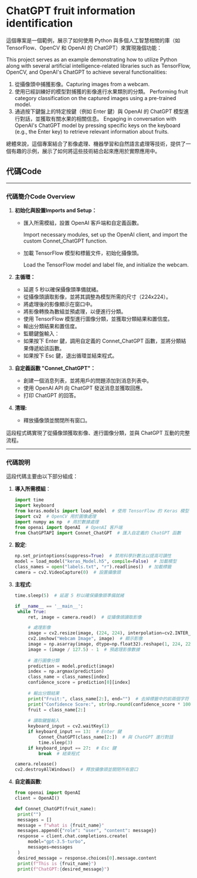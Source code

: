# ChatGPT fruit information identification

這個專案是一個範例，展示了如何使用 Python 與多個人工智慧相關的庫（如 TensorFlow、OpenCV 和 OpenAI 的 ChatGPT）來實現幾個功能：

This project serves as an example demonstrating how to utilize Python along with several artificial intelligence-related libraries such as TensorFlow, OpenCV, and OpenAI's ChatGPT to achieve several functionalities:

1. 從攝像頭中捕獲影像。Capturing images from a webcam.
2. 使用已經訓練好的模型對捕獲的影像進行水果類別的分類。
   Performing fruit category classification on the captured images using a pre-trained model.
4. 通過按下鍵盤上的特定按鍵（例如 Enter 鍵）與 OpenAI 的 ChatGPT 模型進行對話，並獲取有關水果的相關信息。
   Engaging in conversation with OpenAI's ChatGPT model by pressing specific keys on the keyboard (e.g., the Enter key) to retrieve relevant information about fruits.

總體來說，這個專案結合了影像處理、機器學習和自然語言處理等技術，提供了一個有趣的示例，展示了如何將這些技術結合起來應用於實際應用中。

## 代碼Code
---
### 代碼簡介Code Overview

1. __初始化與設置Imports and Setup：__
   - 匯入所需模組，設置 OpenAI 客戶端和自定義函數。

     Import necessary modules, set up the OpenAI client, and import the custom Connet_ChatGPT function.
   - 加載 TensorFlow 模型和標籤文件，初始化攝像頭。

     Load the TensorFlow model and label file, and initialize the webcam.


2. __主循環：__
   - 延遲 5 秒以確保攝像頭準備就緒。
   - 從攝像頭讀取影像，並將其調整為模型所需的尺寸（224x224）。
   - 將處理後的影像顯示在窗口中。
   - 將影像轉換為數組並預處理，以便進行分類。
   - 使用 TensorFlow 模型進行圖像分類，並獲取分類結果和置信度。
   - 輸出分類結果和置信度。
   - 監聽鍵盤輸入：
   - 如果按下 Enter 鍵，調用自定義的 Connet_ChatGPT 函數，並將分類結果傳遞給該函數。
   - 如果按下 Esc 鍵，退出循環並結束程式。

3. __自定義函數 "Connet_ChatGPT"：__
   - 創建一個消息列表，並將用戶的問題添加到消息列表中。
   - 使用 OpenAI API 向 ChatGPT 發送消息並獲取回應。
   - 打印 ChatGPT 的回答。

4. __清理:__
   - 釋放攝像頭並關閉所有窗口。

這段程式碼實現了從攝像頭獲取影像、進行圖像分類，並與 ChatGPT 互動的完整流程。

---
### 代碼說明

這段代碼主要由以下部分組成：

1. **導入所需模組**：
   ```python
   import time
   import keyboard
   from keras.models import load_model  # 使用 TensorFlow 的 Keras 模型
   import cv2  # OpenCV 用於圖像處理
   import numpy as np  # 用於數據處理
   from openai import OpenAI  # OpenAI 客戶端
   from ChatGPTAPI import Connet_ChatGPT  # 匯入自定義的 ChatGPT 函數

2. __設定__:
   ```python
   np.set_printoptions(suppress=True)  # 禁用科學計數法以提高可讀性
   model = load_model("keras_Model.h5", compile=False)  # 加載模型
   class_names = open("labels.txt", "r").readlines()  # 加載標籤
   camera = cv2.VideoCapture(0)  # 設置攝像頭


3. __主程式__:
   ```python
   time.sleep(5)  # 延遲 5 秒以確保攝像頭準備就緒

   if __name__ == '__main__':
    while True:
        ret, image = camera.read()  # 從攝像頭讀取影像

        # 處理影像
        image = cv2.resize(image, (224, 224), interpolation=cv2.INTER_AREA)
        cv2.imshow("Webcam Image", image)  # 顯示影像
        image = np.asarray(image, dtype=np.float32).reshape(1, 224, 224, 3)
        image = (image / 127.5) - 1  # 預處理影像數據
        
        # 進行圖像分類
        prediction = model.predict(image)
        index = np.argmax(prediction)
        class_name = class_names[index]
        confidence_score = prediction[0][index]
        
        # 輸出分類結果
        print("Fruit:", class_name[2:], end="")  # 去掉標籤中的前兩個字符
        print("Confidence Score:", str(np.round(confidence_score * 100))[:-2], "%")
        fruit = class_name[2:]
    
        # 讀取鍵盤輸入
        keyboard_input = cv2.waitKey(1)
        if keyboard_input == 13:  # Enter 鍵
            Connet_ChatGPT(class_name[2:])  # 與 ChatGPT 進行對話
            time.sleep(3) 
        if keyboard_input == 27:  # Esc 鍵
            break  # 結束程式

   camera.release()
   cv2.destroyAllWindows()  # 釋放攝像頭並關閉所有窗口


4. __自定義函數__:
   ```python
   from openai import OpenAI
   client = OpenAI()

   def Connet_ChatGPT(fruit_name):
    print("")
    messages = []
    message = f"what is {fruit_name}"
    messages.append({"role": "user", "content": message})
    response = client.chat.completions.create(
        model="gpt-3.5-turbo",
        messages=messages
    )
    desired_message = response.choices[0].message.content
    print(f"This is {fruit_name}")
    print(f"ChatGPT:{desired_message}")

